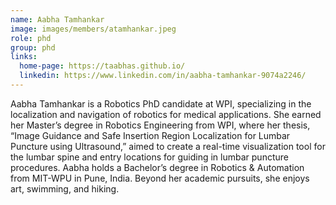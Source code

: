 ```yaml
---
name: Aabha Tamhankar
image: images/members/atamhankar.jpeg
role: phd 
group: phd
links:
  home-page: https://taabhas.github.io/
  linkedin: https://www.linkedin.com/in/aabha-tamhankar-9074a2246/
---
```


Aabha Tamhankar is a Robotics PhD candidate at WPI, specializing in the localization and navigation of robotics for medical applications. She earned her Master’s degree in Robotics Engineering from WPI, where her thesis, “Image Guidance and Safe Insertion Region Localization for Lumbar Puncture using Ultrasound,” aimed to create a real-time visualization tool for the lumbar spine and entry locations for guiding in lumbar puncture procedures. Aabha holds a Bachelor’s degree in Robotics & Automation from MIT-WPU in Pune, India. Beyond her academic pursuits, she enjoys art, swimming, and hiking. 
